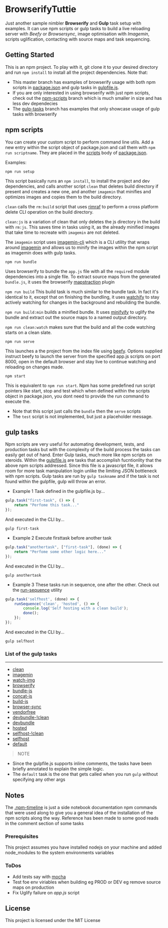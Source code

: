 # BrowserifyTuttie

Just another sample nimbler **Browserify** and **Gulp** task setup with examples. It can use npm scripts or gulp tasks to build a live reloading server with *Beefy* or *Browsersync*, image optimisation with *Imagemin*, scripts uglification, contacting with source maps and task sequencing.

## Getting Started

This is an npm project. To play with it, git clone it to your desired directory and run ```npm install``` to install all the project dependencies.
Note that: 
* This master branch has examples of browserify usage with both npm scripts in [package.json](package.json) and gulp tasks in [gulpfile.js](gulpfile.js).
* If you are only interested in using browserify with just npm scripts, check out the [npm-scripts](https://github.com/Sowed/BrowserifyTuttie/tree/5d955815c43ffc787446c5dbee44aab64628a1f4) branch which is much smaller in size and has less dev dependecies
* The [gulp-tasks](https://github.com/) branch has examples that only showcase usage of gulp tasks with browserify


## npm scripts
You can create your custom script to perform command line utils. Add a new entry within the script object of package.json and call them with `npm run scriptname`. They are placed in the [scripts](https://github.com/Sowed/BrowserifyTuttie/blob/9a16c8e18af63805358f4326fb0d4355f39933db/package.json#L42) body of [package.json](package.json).

Examples:

```
npm run setup
```

This script basically runs an `npm install`, to install the project and dev dependencies, and calls another script `clean` that deletes build directory if present and creates a new one, and another `imagemin` that minifies and optimizes images and copies them to the build directory.

`clean` calls the `rm:build` script that uses [rimraf](https://www.npmjs.com/package/rimraf) to perform a cross platform delete CLI operation on the build directory. 

`clean:js` is a variation of clean that only deletes the js directory in the build with `rm:js`. This saves time in tasks using it, as the already minified images that take time to recreate with `imagemin` are not deleted. 

The `imagemin` script uses [imagemin-cli](https://www.npmjs.com/package/imagemin-cli) which is a CLI utility that wraps around [imagemin](https://www.npmjs.com/package/imagemin) and allows us to minify the images within the npm script as imagemin does with gulp tasks.

```
npm run bundle
```

Uses browserify to bundle the `app.js` file with all the `require`d module dependencies into a single file. To extract source maps from the generated   `bundle.js`, it uses the browserify [mapstraction](https://www.npmjs.com/package/mapstraction) plugin

`npm run build` 
This build task is much similar to the bundle task. In fact it's identical to it, except that on finishing the bundling, it uses [watchify](https://www.npmjs.com/package/watchify) to stay actively watching for changes in the background and rebuilding the bundle.

`npm run build:min` builds a minified bundle. It uses [minifyify](https://www.npmjs.com/package/minifyify) to uglify the bundle and extract out the source maps to a named output directory.

`npm run clean:watch` makes sure that the build and all the code watching starts on a clean slate.

```
npm run serve
```

This launches a the project from the index file using [beefy](https://www.npmjs.com/package/beefy). Options supplied instruct beefy to launch the server from the specified app.js scripts on port 8000, open in the default browser and stay live to continue watching and reloading on changes made. 

```
npm start
```

This is equivalent to `npm run start`. Npm has some predefined run script pointers like start, stop and test which when defined within the scripts object in package.json, you dont need to provide the run command to execute the.
* Note that this script just calls the `bundle` then the `serve` scripts
* The `test` script is not implemented, but just a placeholder message.


## gulp tasks
Npm scripts are very useful for automating development, tests, and production tasks but with the complexity of the build process the tasks can easily get out of hand. Enter Gulp tasks, much more like npm scripts on steroids. Within the [gulpfile.js](gulpfile.js) are tasks that accomplish fucntionlity that the above npm scripts addressed. Since this file is a javascript file, it allows room for more task manipulation login unlike the limiting JSON bottleneck with npm scripts.
Gulp tasks are run by `gulp taskname` and if the task is not found within the gulpfile, gulp will throw an error.
* Example 1
Task defined in the gulpfile.js by...
```js
gulp.task("first-task", () => {
    return "Perfome this task..."
});
```
And executed in the CLI by...
```
gulp first-task
```

* Example 2
Execute firsttask before another task
```js
gulp.task("anothertask", ["first-task"], (done) => {
    return "Perfome some other logic here..."
});
```
And executed in the CLI by...
```
gulp anothertask
```

* Example 3
These tasks run in sequence, one after the other. Check out the [run-sequence](https://www.npmjs.com/package/run-sequence) utility
```js
gulp.task('selfhost', (done) => {
    runSequence('clean', 'hosted', () => {
        console.log('Self hosting with a clean build');
        done();
    });
});
```
And executed in the CLI by...
```
gulp selfhost
```

### List of the gulp tasks
---
* [clean](https://github.com/Sowed/BrowserifyTuttie/blob/9a16c8e18af63805358f4326fb0d4355f39933db/gulpfile.js#L97)
* [imagemin](https://github.com/Sowed/BrowserifyTuttie/blob/9a16c8e18af63805358f4326fb0d4355f39933db/gulpfile.js#L110)
* [watch-img](https://github.com/Sowed/BrowserifyTuttie/blob/9a16c8e18af63805358f4326fb0d4355f39933db/gulpfile.js#L122)
* [browserify](https://github.com/Sowed/BrowserifyTuttie/blob/9a16c8e18af63805358f4326fb0d4355f39933db/gulpfile.js#L158)
* [bundle-js](https://github.com/Sowed/BrowserifyTuttie/blob/9a16c8e18af63805358f4326fb0d4355f39933db/gulpfile.js#L179)
* [concat-js](https://github.com/Sowed/BrowserifyTuttie/blob/9a16c8e18af63805358f4326fb0d4355f39933db/gulpfile.js#L214)
* [build-js](https://github.com/Sowed/BrowserifyTuttie/blob/9a16c8e18af63805358f4326fb0d4355f39933db/gulpfile.js#L237)
* [browser-sync](https://github.com/Sowed/BrowserifyTuttie/blob/9a16c8e18af63805358f4326fb0d4355f39933db/gulpfile.js#L244)
* [vendorfree](https://github.com/Sowed/BrowserifyTuttie/blob/9a16c8e18af63805358f4326fb0d4355f39933db/gulpfile.js#L259)
* [devbundle-!clean](https://github.com/Sowed/BrowserifyTuttie/blob/9a16c8e18af63805358f4326fb0d4355f39933db/gulpfile.js#L270)
* [devbundle](https://github.com/Sowed/BrowserifyTuttie/blob/9a16c8e18af63805358f4326fb0d4355f39933db/gulpfile.js#L275)
* [hosted](https://github.com/Sowed/BrowserifyTuttie/blob/9a16c8e18af63805358f4326fb0d4355f39933db/gulpfile.js#L288)
* [selfhost-!clean](https://github.com/Sowed/BrowserifyTuttie/blob/9a16c8e18af63805358f4326fb0d4355f39933db/gulpfile.js#L296)
* [selfhost](https://github.com/Sowed/BrowserifyTuttie/blob/9a16c8e18af63805358f4326fb0d4355f39933db/gulpfile.js#L301)
* [default](https://github.com/Sowed/BrowserifyTuttie/blob/9a16c8e18af63805358f4326fb0d4355f39933db/gulpfile.js#L311)

>NOTE
* Since the gulpfile.js supports inline comments, the tasks have been briefly annotated to explain the simple logic.
* The `default` task is the one that gets called when you run `gulp` without specifying any other args

## Notes
The [.npm-timeline](.npm-timeline) is just a side notebook documentation npm commands that were used along to give you a general idea of the installation of the npm scripts along the way.
Reference has been made to some good reads in the comment section of some tasks

### Prerequisites
This project assumes you have installed nodejs on your machine and added node_modules to the system environments variables

### ToDos
* Add tests say with [mocha](https://www.npmjs.com/package/mocha)
* Test foe env viriables when building eg PROD or DEV eg remove source maps on production
* Fix Uglify failure on *app.js* script

## License
This project is licensed under the MIT License
